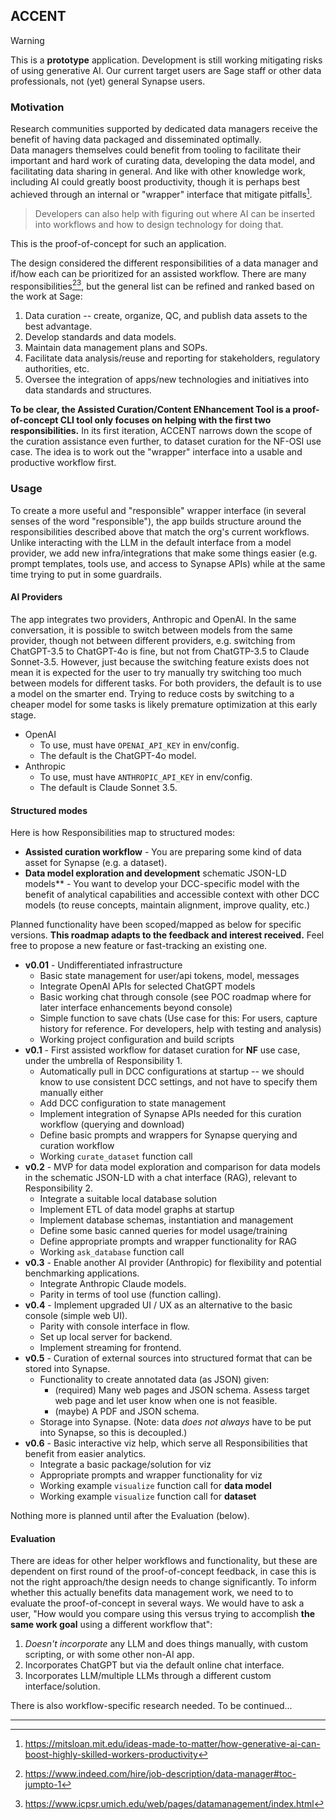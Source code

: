 ## ACCENT

> [!WARNING]  
> This is a **prototype** application.
> Development is still working mitigating risks of using generative AI. 
Our current target users are Sage staff or other data professionals, not (yet) general Synapse users.   


### Motivation

Research communities supported by dedicated data managers receive the benefit of having data packaged and disseminated optimally.  
Data managers themselves could benefit from tooling to facilitate their important and hard work of curating data, developing the data model, and facilitating data sharing in general. 
And like with other knowledge work, including AI could greatly boost productivity, though it is perhaps best achieved through an internal or "wrapper" interface that mitigate pitfalls[^1].
> Developers can also help with figuring out where AI can be inserted into workflows and how to design technology for doing that. 

This is the proof-of-concept for such an application.

The design considered the different responsibilities of a data manager and if/how each can be prioritized for an assisted workflow. 
There are many responsibilities[^2][^3], but the general list can be refined and ranked based on the work at Sage:
1. Data curation -- create, organize, QC, and publish data assets to the best advantage.
2. Develop standards and data models.
3. Maintain data management plans and SOPs.
4. Facilitate data analysis/reuse and reporting for stakeholders, regulatory authorities, etc.
5. Oversee the integration of apps/new technologies and initiatives into data standards and structures. 


**To be clear, the Assisted Curation/Content ENhancement Tool is a proof-of-concept CLI tool only focuses on helping with the first two responsibilities.** 
In its first iteration, ACCENT narrows down the scope of the curation assistance even further, to dataset curation for the NF-OSI use case. 
The idea is to work out the "wrapper" interface into a usable and productive workflow first. 

### Usage

To create a more useful and "responsible" wrapper interface (in several senses of the word "responsible"), the app builds structure around the responsibilities described above that match the org's current workflows. Unlike interacting with the LLM in the default interface from a model provider, we add new infra/integrations that make some things easier (e.g. prompt templates, tools use, and access to Synapse APIs) while at the same time trying to put in some guardrails.

#### AI Providers

The app integrates two providers, Anthropic and OpenAI. In the same conversation, it is possible to switch between models from the same provider, though not between different providers, e.g. switching from ChatGPT-3.5 to ChatGPT-4o is fine, but not from ChatGTP-3.5 to Claude Sonnet-3.5. However, just because the switching feature exists does not mean it is expected for the user to try manually try switching too much between models for different tasks. For both providers, the default is to use a model on the smarter end. Trying to reduce costs by switching to a cheaper model for some tasks is likely premature optimization at this early stage.

- OpenAI
  - To use, must have `OPENAI_API_KEY` in env/config.
  - The default is the ChatGPT-4o model.
- Anthropic
  - To use, must have `ANTHROPIC_API_KEY` in env/config.
  - The default is Claude Sonnet 3.5.


#### Structured modes

Here is how Responsibilities map to structured modes:

- **Assisted curation workflow** - You are preparing some kind of data asset for Synapse (e.g. a dataset).
- **Data model exploration and development**
schematic JSON-LD models** - You want to develop your DCC-specific model with the benefit of analytical capabilities and accessible context with other DCC models (to reuse concepts, maintain alignment, improve quality, etc.) 

Planned functionality have been scoped/mapped as below for specific versions. 
**This roadmap adapts to the feedback and interest received.** 
Feel free to propose a new feature or fast-tracking an existing one. 

- **v0.01** - Undifferentiated infrastructure  
    - Basic state management for user/api tokens, model, messages
    - Integrate OpenAI APIs for selected ChatGPT models
    - Basic working chat through console (see POC roadmap where for later interface enhancements beyond console)
    - Simple function to save chats (Use case for this: For users, capture history for reference. For developers, help with testing and analysis)
    - Working project configuration and build scripts
- **v0.1** - First assisted workflow for dataset curation for **NF** use case, under the umbrella of Responsibility 1.
    - Automatically pull in DCC configurations at startup -- we should know to use consistent DCC settings, and not have to specify them manually either
    - Add DCC configuration to state management
    - Implement integration of Synapse APIs needed for this curation workflow (querying and download)
    - Define basic prompts and wrappers for Synapse querying and curation workflow
    - Working `curate_dataset` function call
- **v0.2** - MVP for data model exploration and comparison for data models in the schematic JSON-LD with a chat interface (RAG), relevant to Responsibility 2.
    - Integrate a suitable local database solution
    - Implement ETL of data model graphs at startup
    - Implement database schemas, instantiation and management
    - Define some basic canned queries for model usage/training
    - Define appropriate prompts and wrapper functionality for RAG
    - Working `ask_database` function call
- **v0.3** - Enable another AI provider (Anthropic) for flexibility and potential benchmarking applications. 
    - Integrate Anthropic Claude models.
    - Parity in terms of tool use (function calling).
- **v0.4** - Implement upgraded UI / UX as an alternative to the basic console (simple web UI).
    - Parity with console interface in flow.
    - Set up local server for backend.
    - Implement streaming for frontend.
- **v0.5** - Curation of external sources into structured format that can be stored into Synapse.
    - Functionality to create annotated data (as JSON) given:
      -  (required) Many web pages and JSON schema. Assess target web page and let user know when one is not feasible. 
      -  (maybe) A PDF and JSON schema.
    - Storage into Synapse. (Note: data *does not always* have to be put into Synapse, so this is decoupled.)
- **v0.6** - Basic interactive viz help, which serve all Responsibilities that benefit from easier analytics.
    - Integrate a basic package/solution for viz
    - Appropriate prompts and wrapper functionality for viz
    - Working example `visualize` function call for **data model**
    - Working example `visualize` function call for **dataset**


Nothing more is planned until after the Evaluation (below).

#### Evaluation

There are ideas for other helper workflows and functionality, but these are dependent on first round of the proof-of-concept feedback, in case this is not the right approach/the design needs to change significantly. 
To inform whether this actually benefits data management work, we need to to evaluate the proof-of-concept in several ways. 
We would have to ask a user, "How would you compare using this versus trying to accomplish **the same work goal** using a different workflow that": 
1. *Doesn't incorporate* any LLM and does things manually, with custom scripting, or with some other non-AI app.
2. Incorporates ChatGPT but via the default online chat interface.
3. Incorporates LLM/multiple LLMs through a different custom interface/solution.

There is also workflow-specific research needed. To be continued...

---

[^1]: https://mitsloan.mit.edu/ideas-made-to-matter/how-generative-ai-can-boost-highly-skilled-workers-productivity
[^2]: https://www.indeed.com/hire/job-description/data-manager#toc-jumpto-1
[^3]: https://www.icpsr.umich.edu/web/pages/datamanagement/index.html 
